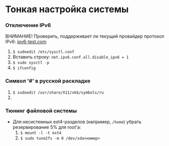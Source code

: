 # Тонкая настройка системы

### Отключение IPv6

ВНИМАНИЕ! Проверить, поддерживает ли текущий провайдер протокол IPv6:
[ipv6-test.com](http://ipv6-test.com)

1. `$ sudoedit /etc/sysctl.conf`
1. Вставить строку: `net.ipv6.conf.all.disable_ipv6 = 1`
1. `$ sudo sysctl -p`
1. `$ ifconfig`

### Символ '#' в русской раскладке

1. `$ sudoedit /usr/share/X11/xkb/symbols/ru`
1. 

###  Тюнинг файловой системы

* Для несистемных ext4-разделов (например, `/home`) убрать резервирование 5% для root'а:
    1. `$ mount -l -t ext4`
    1. `$ sudo tune2fs -m 0 /dev/sda<номер>`
